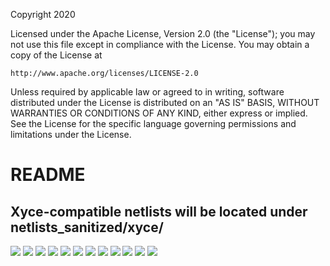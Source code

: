 Copyright 2020

Licensed under the Apache License, Version 2.0 (the "License");
you may not use this file except in compliance with the License.
You may obtain a copy of the License at

    http://www.apache.org/licenses/LICENSE-2.0

Unless required by applicable law or agreed to in writing, software
distributed under the License is distributed on an "AS IS" BASIS,
WITHOUT WARRANTIES OR CONDITIONS OF ANY KIND, either express or implied.
See the License for the specific language governing permissions and
limitations under the License.

# README
## Xyce-compatible netlists will be located under netlists_sanitized/xyce/
<img src="documentation/images/CS_DAC_AMPSE_Page_01.png">
<img src="documentation/images/CS_DAC_AMPSE_Page_02.png">
<img src="documentation/images/CS_DAC_AMPSE_Page_03.png">
<img src="documentation/images/CS_DAC_AMPSE_Page_04.png">
<img src="documentation/images/CS_DAC_AMPSE_Page_05.png">
<img src="documentation/images/CS_DAC_AMPSE_Page_06.png">
<img src="documentation/images/CS_DAC_AMPSE_Page_07.png">
<img src="documentation/images/CS_DAC_AMPSE_Page_08.png">
<img src="documentation/images/CS_DAC_AMPSE_Page_09.png">
<img src="documentation/images/CS_DAC_AMPSE_Page_10.png">
<img src="documentation/images/CS_DAC_AMPSE_Page_11.png">
<img src="documentation/images/CS_DAC_AMPSE_Page_12.png">

